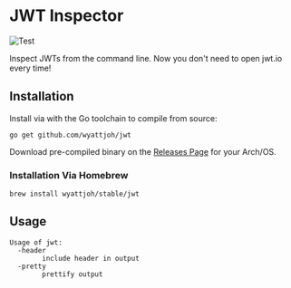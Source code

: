 # JWT Inspector

![Test](https://github.com/wyattjoh/jwt/workflows/Test/badge.svg)

Inspect JWTs from the command line. Now you don't need to open jwt.io every
time!

## Installation

Install via with the Go toolchain to compile from source:

```
go get github.com/wyattjoh/jwt
```

Download pre-compiled binary on the [Releases Page](https://github.com/wyattjoh/jwt/releases/latest) for your Arch/OS.

### Installation Via Homebrew

```
brew install wyattjoh/stable/jwt
```

## Usage

```
Usage of jwt:
  -header
        include header in output
  -pretty
        prettify output
```
